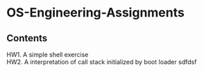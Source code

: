 # OS-Engineering-Assignments
## Contents
HW1. A simple shell exercise  
HW2. A interpretation of call stack initialized by boot loader
sdfdsf
